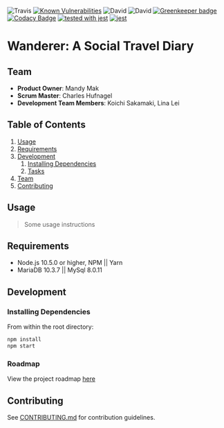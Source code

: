 
![Travis](https://img.shields.io/travis/CoolStuffIncorporated/thesis.svg)
[![Known Vulnerabilities](https://snyk.io/test/github/CoolStuffIncorporated/thesis/badge.svg?targetFile=package.json)](https://snyk.io/test/github/CoolStuffIncorporated/thesis?targetFile=package.json)
![David](https://img.shields.io/david/CoolStuffIncorporated/thesis.svg)
![David](https://img.shields.io/david/dev/CoolStuffIncorporated/thesis.svg)
[![Greenkeeper badge](https://badges.greenkeeper.io/CoolStuffIncorporated/thesis.svg)](https://greenkeeper.io/)
[![Codacy Badge](https://api.codacy.com/project/badge/Grade/392a68b96c844076b2d8c626024eaafa)](https://www.codacy.com/app/chufnagel/thesis?utm_source=github.com&amp;utm_medium=referral&amp;utm_content=CoolStuffIncorporated/thesis&amp;utm_campaign=Badge_Grade)
[![tested with jest](https://img.shields.io/badge/tested_with-jest-99424f.svg)](https://github.com/facebook/jest) [![jest](https://jestjs.io/img/jest-badge.svg)](https://github.com/facebook/jest)

# Wanderer: A Social Travel Diary


## Team

  - __Product Owner__: Mandy Mak
  - __Scrum Master__: Charles Hufnagel
  - __Development Team Members__: Koichi Sakamaki, Lina Lei

## Table of Contents

1. [Usage](#Usage)
1. [Requirements](#requirements)
1. [Development](#development)
    1. [Installing Dependencies](#installing-dependencies)
    1. [Tasks](#tasks)
1. [Team](#team)
1. [Contributing](#contributing)

## Usage

> Some usage instructions

## Requirements
- Node.js 10.5.0 or higher, NPM || Yarn
- MariaDB 10.3.7 || MySql 8.0.11

## Development

### Installing Dependencies

From within the root directory:

```sh
npm install
npm start
```

### Roadmap

View the project roadmap [here](LINK_TO_PROJECT_ISSUES)


## Contributing

See [CONTRIBUTING.md](CONTRIBUTING.md) for contribution guidelines.
